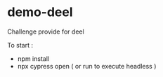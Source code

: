 # demo-deel
Challenge provide for deel 


To start : 

- npm install 
- npx cypress open ( or run to execute headless ) 
